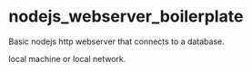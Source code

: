 # nodejs_webserver_boilerplate

Basic nodejs http webserver that connects to a database.

local machine or local network.
